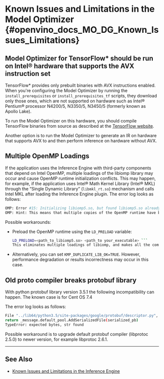 # Known Issues and Limitations in the Model Optimizer {#openvino_docs_MO_DG_Known_Issues_Limitations}

## Model Optimizer for TensorFlow* should be run on Intel® hardware that supports the AVX instruction set

TensorFlow* provides only prebuilt binaries with AVX instructions enabled. When you're configuring the Model Optimizer by running the `install_prerequisites` or `install_prerequisites_tf` scripts, they download only those ones, which are not supported on hardware such as Intel® Pentium® processor N4200/5, N3350/5, N3450/5 (formerly known as Apollo Lake).

To run the Model Optimizer on this hardware, you should compile TensorFlow binaries from source as described at the [TensorFlow website](https://www.tensorflow.org/install/source). 

Another option is to run the Model Optimizer to generate an IR on hardware that supports AVX to and then perform inference on hardware without AVX.


## Multiple OpenMP Loadings

If the application uses the Inference Engine with third-party components that depend on Intel OpenMP, multiple loadings of the libiomp library may occur and cause OpenMP runtime initialization conflicts. This may happen, for example, if the application uses Intel® Math Kernel Library (Intel® MKL) through the “Single Dynamic Library” (<code>libmkl_rt.so</code>) mechanism and calls Intel MKL after loading the Inference Engine plugin.
The error log looks as follows:
```sh
OMP: Error #15: Initializing libiomp5.so, but found libiomp5.so already initialized.
OMP: Hint: This means that multiple copies of the OpenMP runtime have been linked into the program. That is dangerous, since it can degrade performance or cause incorrect results. The best thing to do is to ensure that only a single OpenMP runtime is linked into the process, e.g. by avoiding static linking of the OpenMP runtime in any library. As an unsafe, unsupported, undocumented workaround you can set the environment variable KMP_DUPLICATE_LIB_OK=TRUE to allow the program to continue to execute, but that may cause crashes or silently produce incorrect results. For more information, please see http://www.intel.com/software/products/support/.
```

Possible workarounds:

*  Preload the OpenMP runtime using the <code>LD_PRELOAD</code> variable:
   ```sh
   LD_PRELOAD=<path_to_libiomp5.so> <path_to your_executable> ```
   This eliminates multiple loadings of libiomp, and makes all the components use this specific version of OpenMP.

*  Alternatively, you can set <code>KMP_DUPLICATE_LIB_OK=TRUE</code>. However, performance degradation or results incorrectness may occur in this case.


## Old proto compiler breaks protobuf library

With python protobuf library version 3.5.1 the following incompatibility can happen.
The known case is for Cent OS 7.4

The error log looks as follows:

```sh
File "../lib64/python3.5/site-packages/google/protobuf/descriptor.py", line 829, in _new_
return _message.default_pool.AddSerializedFile(serialized_pb)
TypeError: expected bytes, str found
```

Possible workaround is to upgrade default protobuf compiler (libprotoc 2.5.0) to newer version, for example
libprotoc 2.6.1.

[protobuf_issue]: https://github.com/google/protobuf/issues/4272

---
## See Also

* [Known Issues and Limitations in the Inference Engine](../IE_DG/Known_Issues_Limitations.md)
